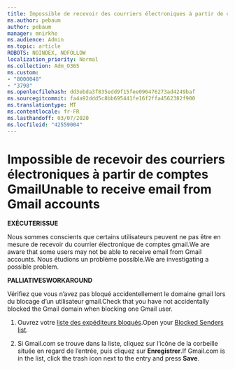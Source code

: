 ```yaml
---
title: Impossible de recevoir des courriers électroniques à partir de comptes Gmail
ms.author: pebaum
author: pebaum
manager: mnirkhe
ms.audience: Admin
ms.topic: article
ROBOTS: NOINDEX, NOFOLLOW
localization_priority: Normal
ms.collection: Adm_O365
ms.custom:
- "8000048"
- "3798"
ms.openlocfilehash: dd3ebda3f835edd9f15fee096476273ad4249baf
ms.sourcegitcommit: fa4a92ddd5c8bb695441fe16f2ffa4562382f900
ms.translationtype: MT
ms.contentlocale: fr-FR
ms.lasthandoff: 03/07/2020
ms.locfileid: "42559004"
---
```

# <a name="unable-to-receive-email-from-gmail-accounts"></a><span data-ttu-id="9087b-102">Impossible de recevoir des courriers électroniques à partir de comptes Gmail</span><span class="sxs-lookup"><span data-stu-id="9087b-102">Unable to receive email from Gmail accounts</span></span>

<span data-ttu-id="9087b-103">**EXÉCUTER**</span><span class="sxs-lookup"><span data-stu-id="9087b-103">**ISSUE**</span></span>

<span data-ttu-id="9087b-104">Nous sommes conscients que certains utilisateurs peuvent ne pas être en mesure de recevoir du courrier électronique de comptes gmail.</span><span class="sxs-lookup"><span data-stu-id="9087b-104">We are aware that some users may not be able to receive email from Gmail accounts.</span></span> <span data-ttu-id="9087b-105">Nous étudions un problème possible.</span><span class="sxs-lookup"><span data-stu-id="9087b-105">We are investigating a possible problem.</span></span>

<span data-ttu-id="9087b-106">**PALLIATIVES**</span><span class="sxs-lookup"><span data-stu-id="9087b-106">**WORKAROUND**</span></span>

<span data-ttu-id="9087b-107">Vérifiez que vous n’avez pas bloqué accidentellement le domaine gmail lors du blocage d’un utilisateur gmail.</span><span class="sxs-lookup"><span data-stu-id="9087b-107">Check that you have not accidentally blocked the Gmail domain when blocking one Gmail user.</span></span>

1. <span data-ttu-id="9087b-108">Ouvrez votre [liste des expéditeurs bloqués](https://go.microsoft.com/fwlink/?linkid=2121010).</span><span class="sxs-lookup"><span data-stu-id="9087b-108">Open your [Blocked Senders list](https://go.microsoft.com/fwlink/?linkid=2121010).</span></span>

2. <span data-ttu-id="9087b-109">Si Gmail.com se trouve dans la liste, cliquez sur l’icône de la corbeille située en regard de l’entrée, puis cliquez sur **Enregistrer**.</span><span class="sxs-lookup"><span data-stu-id="9087b-109">If Gmail.com is in the list, click the trash icon next to the entry and press **Save**.</span></span>
